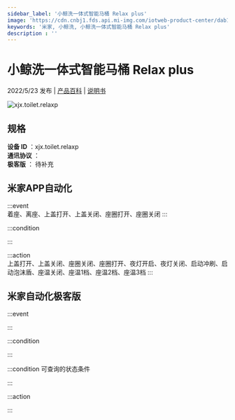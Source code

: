 ```yaml
---
sidebar_label: '小鲸洗一体式智能马桶 Relax plus'
image: 'https://cdn.cnbj1.fds.api.mi-img.com/iotweb-product-center/dab116d40417d1a1407d05457337eb68_1644888480902.png?GalaxyAccessKeyId=AKVGLQWBOVIRQ3XLEW&Expires=9223372036854775807&Signature=FUtrsazU6LYia3tZoCnjvt0ZlQ4='
keywords: '米家, 小鲸洗, 小鲸洗一体式智能马桶 Relax plus'
description : ''
---
```

# 小鲸洗一体式智能马桶 Relax plus

2022/5/23 发布 | [产品百科](https://home.mi.com/webapp/content/baike/product/index.html?model=xjx.toilet.relaxp/) | [说明书](https://home.mi.com/views/introduction.html?model=xjx.toilet.relaxp&region=cn)

![xjx.toilet.relaxp](https://cdn.cnbj1.fds.api.mi-img.com/iotweb-product-center/dab116d40417d1a1407d05457337eb68_1644888480902.png?GalaxyAccessKeyId=AKVGLQWBOVIRQ3XLEW&Expires=9223372036854775807&Signature=FUtrsazU6LYia3tZoCnjvt0ZlQ4=)

## 规格  
> 
**设备 ID** ：xjx.toilet.relaxp  
**通讯协议** ：  
**极客版**  ： 待补充 


## 米家APP自动化  

:::event  
着座、离座、上盖打开、上盖关闭、座圈打开、座圈关闭
:::

:::condition  

:::

:::action   
上盖打开、上盖关闭、座圈关闭、座圈打开、夜灯开启、夜灯关闭、启动冲刷、启动泡沫盾、座温关闭、座温1档、座温2档、座温3档
:::

## 米家自动化极客版  

:::event  

:::

:::condition  

:::

:::condition 可查询的状态条件  

:::

:::action  

:::

        
